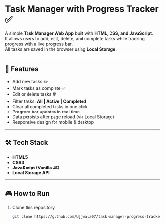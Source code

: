 # Task Manager with Progress Tracker ✅

A simple **Task Manager Web App** built with **HTML, CSS, and JavaScript**.  
It allows users to add, edit, delete, and complete tasks while tracking progress with a live progress bar.  
All tasks are saved in the browser using **Local Storage**.

---

## 🚀 Features
- Add new tasks ✏️  
- Mark tasks as complete ✅  
- Edit or delete tasks 🗑️  
- Filter tasks: **All | Active | Completed**  
- Clear all completed tasks in one click  
- Progress bar updates in real time  
- Data persists after page reload (via Local Storage)  
- Responsive design for mobile & desktop  

---

## 🛠️ Tech Stack
- **HTML5**
- **CSS3**
- **JavaScript (Vanilla JS)**
- **Local Storage API**

---

## 🎮 How to Run
1. Clone this repository:
   ```bash
   git clone https://github.com/Ujjwala07/task-manager-progress-tracker.git
